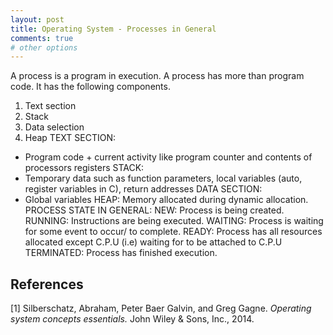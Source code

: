 ```yaml
---
layout: post
title: Operating System - Processes in General
comments: true
# other options
---
```


A process is a program in execution.
A process has more than program code.
It has the following components.
1.	Text section
2.	Stack
3.	Data selection
4.	Heap
TEXT SECTION:
* Program code + current activity like program counter and contents of processors registers
STACK:
*	Temporary data such as function parameters, local variables (auto, register variables in C), return addresses 
DATA SECTION:
*	Global variables
HEAP:
	Memory allocated during dynamic allocation.
PROCESS STATE IN GENERAL:
NEW:   Process is being created.
RUNNING: Instructions are being executed.
WAITING:  Process is waiting for some event to occur/ to complete.
READY:  Process has all resources allocated except C.P.U (i.e) waiting for to be attached to C.P.U
TERMINATED:  Process has finished execution.

## References

[1] Silberschatz, Abraham, Peter Baer Galvin, and Greg Gagne. *Operating system concepts essentials.* John Wiley & Sons, Inc., 2014. <br>

<!-- ![_config.yml]({{ site.baseurl }}/images/config.png) -->

<!-- The easiest way to make your first post is to edit this one. Go into /_posts/ and update the Hello World markdown file. For more instructions head over to the [Jekyll Now repository](https://github.com/barryclark/jekyll-now) on GitHub. -->
